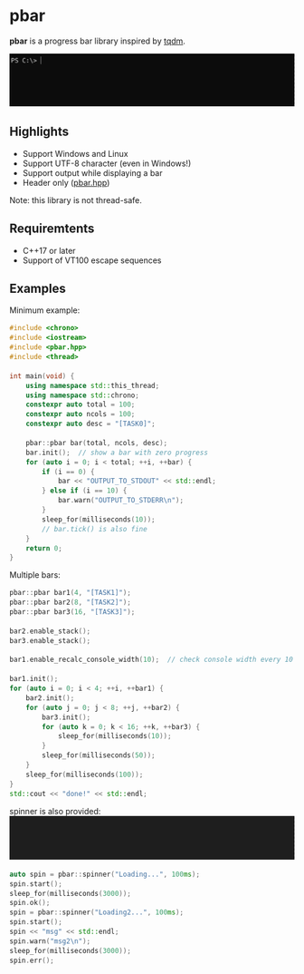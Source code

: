 # pbar
**pbar** is a progress bar library inspired by [tqdm](https://github.com/tqdm/tqdm).

![demo](https://raw.githubusercontent.com/estshorter/pbar/videos/example1.gif)

## Highlights
- Support Windows and Linux
- Support UTF-8 character (even in Windows!)
- Support output while displaying a bar
- Header only ([pbar.hpp](https://github.com/estshorter/pbar/blob/master/pbar.hpp))

Note: this library is not thread-safe.

## Requiremtents
- C++17 or later
- Support of VT100 escape sequences

## Examples
Minimum example:
```cpp
#include <chrono>
#include <iostream>
#include <pbar.hpp>
#include <thread>

int main(void) {
	using namespace std::this_thread;
	using namespace std::chrono;
	constexpr auto total = 100;
	constexpr auto ncols = 100;
	constexpr auto desc = "[TASK0]";

	pbar::pbar bar(total, ncols, desc);
	bar.init();	 // show a bar with zero progress
	for (auto i = 0; i < total; ++i, ++bar) {
		if (i == 0) {
			bar << "OUTPUT_TO_STDOUT" << std::endl;
		} else if (i == 10) {
			bar.warn("OUTPUT_TO_STDERR\n");
		}
		sleep_for(milliseconds(10));
		// bar.tick() is also fine
	}
	return 0;
}
```

Multiple bars:
```cpp
pbar::pbar bar1(4, "[TASK1]");
pbar::pbar bar2(8, "[TASK2]");
pbar::pbar bar3(16, "[TASK3]");

bar2.enable_stack();
bar3.enable_stack();

bar1.enable_recalc_console_width(10);  // check console width every 10 ticks

bar1.init();
for (auto i = 0; i < 4; ++i, ++bar1) {
	bar2.init();
	for (auto j = 0; j < 8; ++j, ++bar2) {
		bar3.init();
		for (auto k = 0; k < 16; ++k, ++bar3) {
			sleep_for(milliseconds(10));
		}
		sleep_for(milliseconds(50));
	}
	sleep_for(milliseconds(100));
}
std::cout << "done!" << std::endl;
```

spinner is also provided:
![demo-spinner](https://raw.githubusercontent.com/estshorter/pbar/videos/example2.gif)

``` cpp
auto spin = pbar::spinner("Loading...", 100ms);
spin.start();
sleep_for(milliseconds(3000));
spin.ok();
spin = pbar::spinner("Loading2...", 100ms);
spin.start();
spin << "msg" << std::endl;
spin.warn("msg2\n");
sleep_for(milliseconds(3000));
spin.err();
```